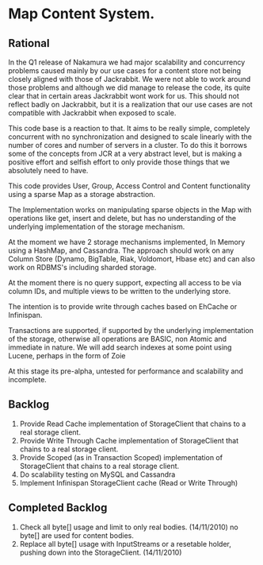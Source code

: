 # Map Content System.

## Rational
  In the Q1 release of Nakamura we had major scalability and concurrency problems caused mainly by our use cases for a content
store not being closely aligned with those of Jackrabbit. We were not able to work around those problems and although we did manage
to release the code, its quite clear that in certain areas Jackrabbit wont work for us. This should not reflect badly on Jackrabbit, 
but it is a realization that our use cases are not compatible with Jackrabbit when exposed to scale.

This code base is a reaction to that. It aims to be really simple, completely concurrent with no synchronization and designed to scale
linearly with the number of cores and number of servers in a cluster. To do this it borrows some of the concepts from JCR at a very
abstract level, but is making a positive effort and selfish effort to only provide those things that we absolutely need to have. 

This code provides User, Group, Access Control and Content functionality using a sparse Map as a storage abstraction. 

The Implementation works on manipulating sparse objects in the Map with operations like get, insert and delete, but 
has no understanding of the underlying implementation of the storage mechanism. 

At the moment we have 2 storage mechanisms implemented, In Memory using a HashMap, and Cassandra. The approach should 
work on any Column Store (Dynamo, BigTable, Riak, Voldomort, Hbase etc) and can also work on RDBMS's including sharded storage.

At the moment there is no query support, expecting all access to be via column IDs, and multiple views to be written to the 
underlying store.

The intention is to provide write through caches based on EhCache or Infinispan.

Transactions are supported, if supported by the underlying implementation of the storage, otherwise all operations are BASIC, non Atomic and immediate in nature.
We will add search indexes at some point using Lucene, perhaps in the form of Zoie


At this stage its pre-alpha, untested for performance and scalability and incomplete.



## Backlog

1. Provide Read Cache implementation of StorageClient that chains to a real storage client.
1. Provide Write Through Cache implementation of StorageClient that chains to a real storage client.
1. Provide Scoped (as in Transaction Scoped) implementation of StorageClient that chains to a real storage client.
1. Do scalability testing on MySQL and Cassandra
1. Implement Infinispan StorageClient cache (Read or Write Through)


## Completed Backlog
1. Check all byte[] usage and limit to only real bodies. (14/11/2010) no byte[] are used for content bodies.
1. Replace all byte[] usage with InputStreams or a resetable holder, pushing down into the StorageClient. (14/11/2010)


